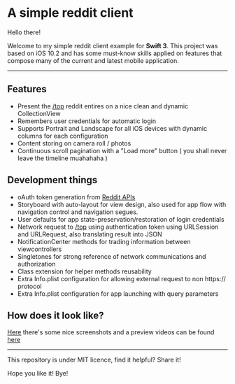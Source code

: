 A simple reddit client
===================

Hello there!

Welcome to my simple reddit client example for **Swift 3**.  This project was based on iOS 10.2 and has some must-know skills applied on features that compose many of the current and latest mobile application.

----------


Features
-------------
- Present the [/top](https://www.reddit.com/top/) reddit entires on a nice clean and dynamic CollectionView
- Remembers user credentials for automatic login
- Supports Portrait and Landscape for all iOS devices with dynamic columns for each configuration
- Content storing on camera roll / photos 
- Continuous scroll pagination with a "Load more" button ( you shall never leave the timeline muahahaha )

Development things
-------------
- oAuth token generation from [Reddit APIs](https://www.reddit.com/dev/api) 
- Storyboard with auto-layout for view design, also used for app flow with navigation control and navigation segues.
- User defaults for app state-preservation/restoration of login credentials
- Network request to [/top](https://www.reddit.com/top/) using authentication token using URLSession and URLRequest, also translating result into JSON
- NotificationCenter methods for trading information between viewcontrollers
- Singletones for strong reference of network communications and authorization
- Class extension for helper methods reusability
- Extra Info.plist configuration for allowing external request to non https:// protocol
- Extra Info.plist configuration for app launching with query parameters 

How does it look like?
-------------

[Here](http://imgur.com/a/l4K3U) there's some nice screenshots and a preview videos can be found [here](https://vid.me/YrW9)

----------
This repository is under MIT licence, find it helpful? Share it!

Hope you like it!
Bye!

